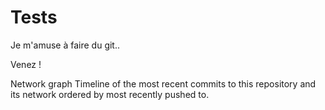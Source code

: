 # Tests

Je m'amuse à faire du git..

Venez !

Network graph
Timeline of the most recent commits to this repository and its network ordered by most recently pushed to.

